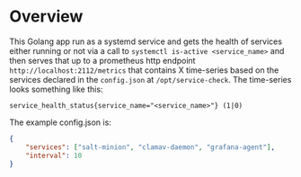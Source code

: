 # Overview

This Golang app run as a systemd service and gets the health of services either running or not via a call to `systemctl is-active <service_name>` and then serves that up to a prometheus http endpoint `http://localhost:2112/metrics` that contains X time-series based on the services declared in the `config.json` at `/opt/service-check`. The time-series looks something like this:

```text
service_health_status{service_name="<service_name>"} (1|0)
```

The example config.json is:

```json
{
    "services": ["salt-minion", "clamav-daemon", "grafana-agent"],
    "interval": 10
}
```
